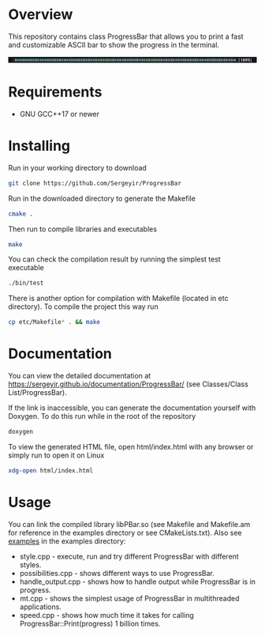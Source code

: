 # Overview

This repository contains class ProgressBar that allows you to print a fast and customizable ASCII bar to show the progress in the terminal.

![](https://github.com/Sergeyir/ProgressBar/blob/main/preview/pbar_demo.gif)

# Requirements

- GNU GCC++17 or newer

# Installing

Run in your working directory to download

```sh
git clone https://github.com/Sergeyir/ProgressBar
```

Run in the downloaded directory to generate the Makefile

```sh 
cmake .
```

Then run to compile libraries and executables

```sh
make
```

You can check the compilation result by  running the simplest test executable

```sh
./bin/test
```

There is another option for compilation with Makefile (located in etc directory). To compile the project this way run

```sh
cp etc/Makefile* . && make
```

# Documentation

You can view the detailed documentation at https://sergeyir.github.io/documentation/ProgressBar/ (see Classes/Class List/ProgressBar).

If the link is inaccessible, you can generate the documentation yourself with Doxygen. To do this run while in the root of the repository

```sh
doxygen
```

To view the generated HTML file, open html/index.html with any browser or simply run to open it on Linux

```sh
xdg-open html/index.html
```

# Usage

You can link the compiled library libPBar.so (see Makefile and Makefile.am for reference in the examples directory or see CMakeLists.txt). Also see [examples](https://sergeyir.github.io/ProgressBar/examples.html) in the examples directory:
- style.cpp - execute, run and try different ProgressBar with different styles.
- possibilities.cpp - shows different ways to use ProgressBar.
- handle_output.cpp - shows how to handle output while ProgressBar is in progress.
- mt.cpp - shows the simplest usage of ProgressBar in multithreaded applications.
- speed.cpp - shows how much time it takes for calling ProgressBar::Print(progress) 1 billion times.
